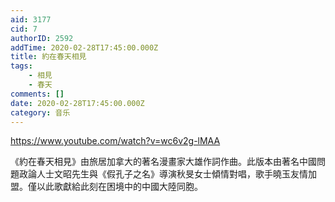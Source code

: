```yaml
---
aid: 3177
cid: 7
authorID: 2592
addTime: 2020-02-28T17:45:00.000Z
title: 約在春天相見
tags:
    - 相見
    - 春天
comments: []
date: 2020-02-28T17:45:00.000Z
category: 音乐
---
```


https://www.youtube.com/watch?v=wc6v2g-lMAA

《約在春天相見》由旅居加拿大的著名漫畫家大雄作詞作曲。此版本由著名中國問題政論人士文昭先生與《假孔子之名》導演秋旻女士傾情對唱，歌手曉玉友情加盟。僅以此歌獻給此刻在困境中的中國大陸同胞。
